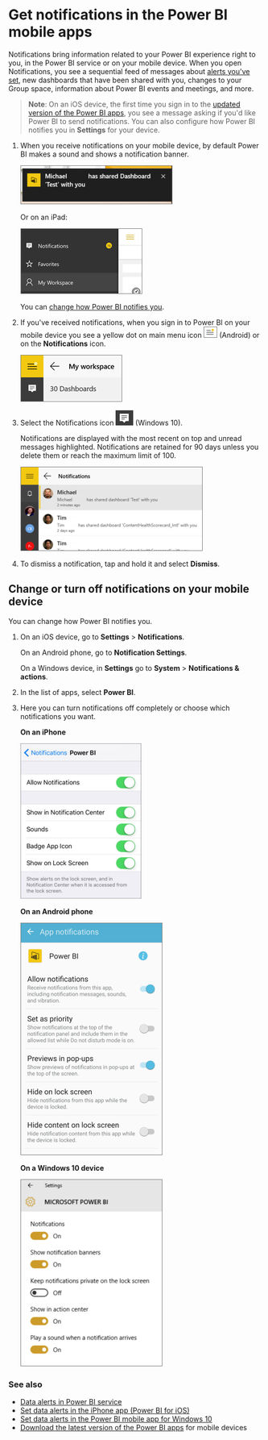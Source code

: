 <properties
   pageTitle="Get notifications in the Power BI mobile apps"
   description="The Notification Center brings information related to your Power BI experience right to you on your mobile device."
   services="powerbi"
   documentationCenter=""
   authors="maggiesMSFT"  
   manager="erikre"
   backup=""
   editor=""
   tags=""
   qualityFocus="no"
   qualityDate=""/>

<tags
   ms.service="powerbi"
   ms.devlang="NA"
   ms.topic="article"
   ms.tgt_pltfrm="NA"
   ms.workload="powerbi"
   ms.date="12/08/2016"
   ms.author="maggies"/>

# Get notifications in the Power BI mobile apps

Notifications bring information related to your Power BI experience right to you, in the Power BI service or on your mobile device. When you open Notifications, you see a sequential feed of messages about [alerts you've set](powerbi-mobile-set-data-alerts-in-the-iphone-app.md), new dashboards that have been shared with you, changes to your Group space, information about Power BI events and meetings, and more.

>**Note**: On an iOS device, the first time you sign in to the [updated version of the Power BI apps](https://powerbi.microsoft.com/mobile/), you see a message asking if you'd like Power BI to send notifications. You can also configure how Power BI notifies you in **Settings** for your device. 
  
1.  When you receive notifications on your mobile device, by default Power BI makes a sound and shows a notification banner.

    ![](media/powerbi-mobile-notification-center/power-bi-mobile-notification-banner.png)

    Or on an iPad:

    ![](media/powerbi-mobile-notification-center/power-bi-ipad-notifications.png)

    You can [change how Power BI notifies you](powerbi-mobile-notification-center.md#change-or-turn-off-notifications-on-your-mobile-device).

2.  If you've received notifications, when you sign in to Power BI on your mobile device you see a yellow dot on main menu icon ![](media/powerbi-mobile-notification-center/power-bi-android-menu-notifications-icon.png) (Android) or on the **Notifications** icon. 
  
    ![](media/powerbi-mobile-notification-center/power-bi-windows-10-notifications.png)

3.  Select the Notifications icon ![](media/powerbi-mobile-notification-center/power-bi-windows-10-notification-icon.png) (Windows 10).

     Notifications are displayed with the most recent on top and unread messages highlighted. Notifications are retained for 90 days unless you delete them or reach the maximum limit of 100.

    ![](media/powerbi-mobile-notification-center/power-bi-mobile-notifications-list.png)

4.  To dismiss a notification, tap and hold it and select **Dismiss**.

## Change or turn off notifications on your mobile device

You can change how Power BI notifies you.

1. On an iOS device, go to **Settings** > **Notifications**. 

    On an Android phone, go to **Notification Settings**.

    On a Windows device, in **Settings** go to **System** > **Notifications & actions**.

2. In the list of apps, select **Power BI**. 

3. Here you can turn notifications off completely or choose which notifications you want.

    **On an iPhone**

    ![](media/powerbi-mobile-notification-center/power-bi-notifications-iphone-settings.png)

    **On an Android phone**

    ![](media/powerbi-mobile-notification-center/power-bi-notifications-android-settings.png)


    **On a Windows 10 device**

    ![](media/powerbi-mobile-notification-center/power-bi-notifications-windows10-settings.png)

### See also
- [Data alerts in Power BI service](powerbi-service-set-data-alerts.md)
- [Set data alerts in the iPhone app (Power BI for iOS)](powerbi-mobile-set-data-alerts-in-the-iphone-app.md)
- [Set data alerts in the Power BI mobile app for Windows 10](powerbi-mobile-set-data-alerts-in-the-windows-10-mobile-app.md)
- [Download the latest version of the Power BI apps](https://powerbi.microsoft.com/mobile/) for mobile devices

